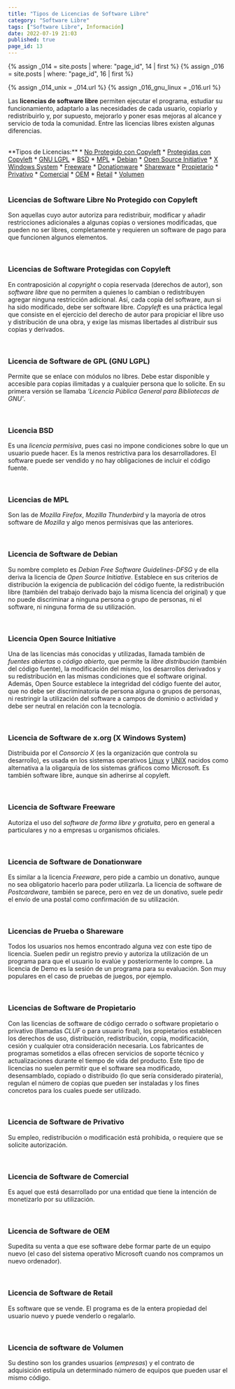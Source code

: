 ```yaml
---
title: "Tipos de Licencias de Software Libre"
category: "Software Libre"
tags: ["Software Libre", Información]
date: 2022-07-19 21:03
published: true
page_id: 13
---
```


{% assign _014 = site.posts | where: "page_id", 14 | first %}
{% assign _016 = site.posts | where: "page_id", 16 | first %}

{% assign _014_unix      = _014.url %}
{% assign _016_gnu_linux = _016.url %}

Las **licencias de software libre** permiten ejecutar el programa, estudiar su funcionamiento, adaptarlo a las necesidades de cada usuario, copiarlo y redistribuirlo y, por supuesto, mejorarlo y poner esas mejoras al alcance y servicio de toda la comunidad. Entre las licencias libres existen algunas diferencias.

<br>
**Tipos de Licencias:**
* <a href="#No Protegido con Copyleft">No Protegido con Copyleft</a>
* <a href="#Protegidas con Copyleft">Protegidas con Copyleft</a>
* <a href="#GNU LGPL">GNU LGPL</a>
* <a href="#BSD">BSD</a>
* <a href="#MPL">MPL</a>
* <a href="#Debian">Debian</a>
* <a href="#Open Source Initiative">Open Source Initiative</a>
* <a href="#X Windows System">X Windows System</a>
* <a href="#Freeware">Freeware</a>
* <a href="#Donationware">Donationware</a>
* <a href="#Shareware">Shareware</a>
* <a href="#Propietario">Propietario</a>
* <a href="#Privativo">Privativo</a>
* <a href="#Comercial">Comercial</a>
* <a href="#OEM">OEM</a>
* <a href="#Retail">Retail</a>
* <a href="#Volumen">Volumen</a>

<div id="No Protegido con Copyleft"><br></div>

### Licencias de Software Libre No Protegido con Copyleft

Son aquellas cuyo autor autoriza para redistribuir, modificar y añadir restricciones adicionales a algunas copias o versiones modificadas, que pueden no ser libres, completamente y requieren un software de pago para que funcionen algunos elementos.

<div id="Protegidas con Copyleft"><br></div>

### Licencias de Software Protegidas con Copyleft

En contraposición al *copyright* o copia reservada (derechos de autor), son *software libre* que no permiten a quienes lo cambian o redistribuyen agregar ninguna restricción adicional. Así, cada copia del software, aun si ha sido modificado, debe ser software libre. *Copyleft* es una práctica legal que consiste en el ejercicio del derecho de autor para propiciar el libre uso y distribución de una obra, y exige las mismas libertades al distribuir sus copias y derivados.

<div id="GNU LGPL"><br></div>

### Licencia de Software de GPL (GNU LGPL)

Permite que se enlace con módulos no libres. Debe estar disponible y accesible para copias ilimitadas y a cualquier persona que lo solicite. En su primera versión se llamaba *‘Licencia Pública General para Bibliotecas de GNU’*.

<div id="BSD"><br></div>

### Licencia BSD

Es una *licencia permisiva*, pues casi no impone condiciones sobre lo que un usuario puede hacer. Es la menos restrictiva para los desarrolladores. El software puede ser vendido y no hay obligaciones de incluir el código fuente.

<div id="MPL"><br></div>

### Licencias de MPL

Son las de *Mozilla Firefox*, *Mozilla Thunderbird* y la mayoría de otros software de *Mozilla* y algo menos permisivas que las anteriores.

<div id="Debian"><br></div>

### Licencia de Software de Debian

Su nombre completo es *Debian Free Software Guidelines-DFSG* y de ella deriva la licencia de *Open Source Initiative*. Establece en sus criterios de distribución la exigencia de publicación del código fuente, la redistribución libre (también del trabajo derivado bajo la misma licencia del original) y que no puede discriminar a ninguna persona o grupo de personas, ni el software, ni ninguna forma de su utilización.

<div id="Open Source Initiative"><br></div>

### Licencia Open Source Initiative

Una de las licencias más conocidas y utilizadas, llamada también de *fuentes abiertas* o *código abierto*, que permite la *libre distribución* (también del código fuente), la modificación del mismo, los desarrollos derivados y su redistribución en las mismas condiciones que el software original. Además, Open Source establece la integridad del código fuente del autor, que no debe ser discriminatoria de persona alguna o grupos de personas, ni restringir la utilización del software a campos de dominio o actividad y debe ser neutral en relación con la tecnología.

<div id="X Windows System"><br></div>

### Licencia de Software de x.org (X Windows System)

Distribuida por el *Consorcio X* (es la organización que controla su desarrollo), es usada en los sistemas operativos <a href="{{_016_gnu_linux}}">Linux</a> y <a href="{{_014_unix}}">UNIX</a> nacidos como alternativa a la oligarquía de los sistemas gráficos como Microsoft. Es también software libre, aunque sin adherirse al copyleft.

<div id="Freeware"><br></div>

### Licencia de Software Freeware

Autoriza el uso del *software de forma libre y gratuita*, pero en general a particulares y no a empresas u organismos oficiales.

<div id="Donationware"><br></div>

### Licencia de Software de Donationware

Es similar a la licencia *Freeware*, pero pide a cambio un donativo, aunque no sea obligatorio hacerlo para poder utilizarla. La licencia de software de *Postcardware*, también se parece, pero en vez de un donativo, suele pedir el envío de una postal como confirmación de su utilización.

<div id="Shareware"><br></div>

### Licencias de Prueba o Shareware

Todos los usuarios nos hemos encontrado alguna vez con este tipo de licencia. Suelen pedir un registro previo y autoriza la utilización de un programa para que el usuario lo evalúe y posteriormente lo compre. La licencia de Demo es la sesión de un programa para su evaluación. Son muy populares en el caso de pruebas de juegos, por ejemplo.

<div id="Propietario"><br></div>

### Licencias de Software de Propietario

Con las licencias de software de código cerrado o software propietario o privativo (llamadas *CLUF* o para usuario final), los propietarios establecen los derechos de uso, distribución, redistribución, copia, modificación, cesión y cualquier otra consideración necesaria. Los fabricantes de programas sometidos a ellas ofrecen servicios de soporte técnico y actualizaciones durante el tiempo de vida del producto.
Este tipo de licencias no suelen permitir que el software sea modificado, desensamblado, copiado o distribuido (lo que sería considerado piratería), regulan el número de copias que pueden ser instaladas y los fines concretos para los cuales puede ser utilizado.

<div id="Privativo"><br></div>

### Licencia de Software de Privativo

Su empleo, redistribución o modificación está prohibida, o requiere que se solicite autorización.

<div id="Comercial"><br></div>

### Licencia de Software de Comercial

Es aquel que está desarrollado por una entidad que tiene la intención de monetizarlo por su utilización.

<div id="OEM"><br></div>

### Licencia de Software de OEM

Supedita su venta a que ese software debe formar parte de un equipo nuevo (el caso del sistema operativo Microsoft cuando nos compramos un nuevo ordenador).

<div id="Retail"><br></div>

### Licencia de Software de Retail

Es software que se vende. El programa es de la entera propiedad del usuario nuevo y puede venderlo o regalarlo.

<div id="Volumen"><br></div>

### Licencia de software de Volumen

Su destino son los grandes usuarios (*empresas*) y el contrato de adquisición estipula un determinado número de equipos que pueden usar el mismo código.
